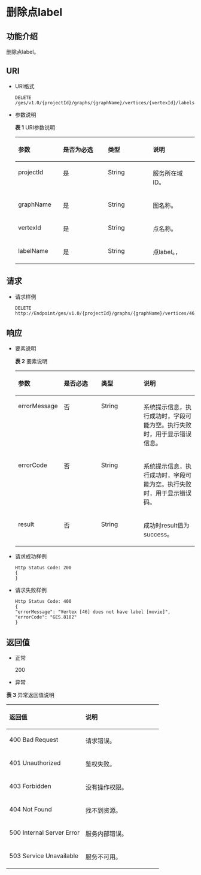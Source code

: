 # 删除点label<a name="ZH-CN_TOPIC_0139582746"></a>

## 功能介绍<a name="section47729112194146"></a>

删除点label。

## URI<a name="section32131610194146"></a>

-   URI格式

    ```
    DELETE /ges/v1.0/{projectId}/graphs/{graphName}/vertices/{vertexId}/labels/{labelName}
    ```


-   参数说明

    **表 1**  URI参数说明

    <a name="table5183729620297"></a>
    <table><thead align="left"><tr id="row6523211320297"><th class="cellrowborder" valign="top" width="25%" id="mcps1.2.5.1.1"><p id="p27822115202917"><a name="p27822115202917"></a><a name="p27822115202917"></a>参数</p>
    </th>
    <th class="cellrowborder" valign="top" width="25%" id="mcps1.2.5.1.2"><p id="p38998823202917"><a name="p38998823202917"></a><a name="p38998823202917"></a>是否为必选</p>
    </th>
    <th class="cellrowborder" valign="top" width="25%" id="mcps1.2.5.1.3"><p id="p4788088202917"><a name="p4788088202917"></a><a name="p4788088202917"></a>类型</p>
    </th>
    <th class="cellrowborder" valign="top" width="25%" id="mcps1.2.5.1.4"><p id="p52290813202917"><a name="p52290813202917"></a><a name="p52290813202917"></a>说明</p>
    </th>
    </tr>
    </thead>
    <tbody><tr id="row1546260920297"><td class="cellrowborder" valign="top" width="25%" headers="mcps1.2.5.1.1 "><p id="p19512773202917"><a name="p19512773202917"></a><a name="p19512773202917"></a>projectId</p>
    </td>
    <td class="cellrowborder" valign="top" width="25%" headers="mcps1.2.5.1.2 "><p id="p37030743202917"><a name="p37030743202917"></a><a name="p37030743202917"></a>是</p>
    </td>
    <td class="cellrowborder" valign="top" width="25%" headers="mcps1.2.5.1.3 "><p id="p46700222202917"><a name="p46700222202917"></a><a name="p46700222202917"></a>String</p>
    </td>
    <td class="cellrowborder" valign="top" width="25%" headers="mcps1.2.5.1.4 "><p id="p24621666202917"><a name="p24621666202917"></a><a name="p24621666202917"></a>服务所在域ID。</p>
    </td>
    </tr>
    <tr id="row5685517820297"><td class="cellrowborder" valign="top" width="25%" headers="mcps1.2.5.1.1 "><p id="p31128191202917"><a name="p31128191202917"></a><a name="p31128191202917"></a>graphName</p>
    </td>
    <td class="cellrowborder" valign="top" width="25%" headers="mcps1.2.5.1.2 "><p id="p38355577202917"><a name="p38355577202917"></a><a name="p38355577202917"></a>是</p>
    </td>
    <td class="cellrowborder" valign="top" width="25%" headers="mcps1.2.5.1.3 "><p id="p19794060202917"><a name="p19794060202917"></a><a name="p19794060202917"></a>String</p>
    </td>
    <td class="cellrowborder" valign="top" width="25%" headers="mcps1.2.5.1.4 "><p id="p59815007202917"><a name="p59815007202917"></a><a name="p59815007202917"></a>图名称。</p>
    </td>
    </tr>
    <tr id="row19437144817531"><td class="cellrowborder" valign="top" width="25%" headers="mcps1.2.5.1.1 "><p id="p1143714895312"><a name="p1143714895312"></a><a name="p1143714895312"></a>vertexId</p>
    </td>
    <td class="cellrowborder" valign="top" width="25%" headers="mcps1.2.5.1.2 "><p id="p3437114816531"><a name="p3437114816531"></a><a name="p3437114816531"></a>是</p>
    </td>
    <td class="cellrowborder" valign="top" width="25%" headers="mcps1.2.5.1.3 "><p id="p1437748165319"><a name="p1437748165319"></a><a name="p1437748165319"></a>String</p>
    </td>
    <td class="cellrowborder" valign="top" width="25%" headers="mcps1.2.5.1.4 "><p id="p343734875312"><a name="p343734875312"></a><a name="p343734875312"></a>点名称。</p>
    </td>
    </tr>
    <tr id="row2361152107"><td class="cellrowborder" valign="top" width="25%" headers="mcps1.2.5.1.1 "><p id="p3361815191013"><a name="p3361815191013"></a><a name="p3361815191013"></a>labelName</p>
    </td>
    <td class="cellrowborder" valign="top" width="25%" headers="mcps1.2.5.1.2 "><p id="p1536615101012"><a name="p1536615101012"></a><a name="p1536615101012"></a>是</p>
    </td>
    <td class="cellrowborder" valign="top" width="25%" headers="mcps1.2.5.1.3 "><p id="p14361215121014"><a name="p14361215121014"></a><a name="p14361215121014"></a>String</p>
    </td>
    <td class="cellrowborder" valign="top" width="25%" headers="mcps1.2.5.1.4 "><p id="p63661511017"><a name="p63661511017"></a><a name="p63661511017"></a>点label。，</p>
    </td>
    </tr>
    </tbody>
    </table>


## 请求<a name="section4280014194146"></a>

-   请求样例

    ```
    DELETE
    http://Endpoint/ges/v1.0/{projectId}/graphs/{graphName}/vertices/46/labels/movie
    ```


## 响应<a name="section3840388720054"></a>

-   要素说明

    **表 2**  要素说明

    <a name="table903063420229"></a>
    <table><thead align="left"><tr id="row2003346920229"><th class="cellrowborder" valign="top" width="20.49%" id="mcps1.2.5.1.1"><p id="p1916487320246"><a name="p1916487320246"></a><a name="p1916487320246"></a>参数</p>
    </th>
    <th class="cellrowborder" valign="top" width="22.74%" id="mcps1.2.5.1.2"><p id="p885090020246"><a name="p885090020246"></a><a name="p885090020246"></a>是否必选</p>
    </th>
    <th class="cellrowborder" valign="top" width="25.19%" id="mcps1.2.5.1.3"><p id="p4583431220246"><a name="p4583431220246"></a><a name="p4583431220246"></a>类型</p>
    </th>
    <th class="cellrowborder" valign="top" width="31.580000000000002%" id="mcps1.2.5.1.4"><p id="p2159175520246"><a name="p2159175520246"></a><a name="p2159175520246"></a>说明</p>
    </th>
    </tr>
    </thead>
    <tbody><tr id="row4144941520229"><td class="cellrowborder" valign="top" width="20.49%" headers="mcps1.2.5.1.1 "><p id="p6380778120246"><a name="p6380778120246"></a><a name="p6380778120246"></a>errorMessage</p>
    </td>
    <td class="cellrowborder" valign="top" width="22.74%" headers="mcps1.2.5.1.2 "><p id="p104775420246"><a name="p104775420246"></a><a name="p104775420246"></a>否</p>
    </td>
    <td class="cellrowborder" valign="top" width="25.19%" headers="mcps1.2.5.1.3 "><p id="p1775926420246"><a name="p1775926420246"></a><a name="p1775926420246"></a>String</p>
    </td>
    <td class="cellrowborder" valign="top" width="31.580000000000002%" headers="mcps1.2.5.1.4 "><p id="p2921428620246"><a name="p2921428620246"></a><a name="p2921428620246"></a>系统提示信息，执行成功时，字段可能为空。执行失败时，用于显示错误信息。</p>
    </td>
    </tr>
    <tr id="row648389420229"><td class="cellrowborder" valign="top" width="20.49%" headers="mcps1.2.5.1.1 "><p id="p2370532520246"><a name="p2370532520246"></a><a name="p2370532520246"></a>errorCode</p>
    </td>
    <td class="cellrowborder" valign="top" width="22.74%" headers="mcps1.2.5.1.2 "><p id="p4108313520246"><a name="p4108313520246"></a><a name="p4108313520246"></a>否</p>
    </td>
    <td class="cellrowborder" valign="top" width="25.19%" headers="mcps1.2.5.1.3 "><p id="p3939965420246"><a name="p3939965420246"></a><a name="p3939965420246"></a>String</p>
    </td>
    <td class="cellrowborder" valign="top" width="31.580000000000002%" headers="mcps1.2.5.1.4 "><p id="p3725543420246"><a name="p3725543420246"></a><a name="p3725543420246"></a>系统提示信息，执行成功时，字段可能为空。执行失败时，用于显示错误码。</p>
    </td>
    </tr>
    <tr id="row5242418520229"><td class="cellrowborder" valign="top" width="20.49%" headers="mcps1.2.5.1.1 "><p id="p4723069520246"><a name="p4723069520246"></a><a name="p4723069520246"></a>result</p>
    </td>
    <td class="cellrowborder" valign="top" width="22.74%" headers="mcps1.2.5.1.2 "><p id="p48112120246"><a name="p48112120246"></a><a name="p48112120246"></a>否</p>
    </td>
    <td class="cellrowborder" valign="top" width="25.19%" headers="mcps1.2.5.1.3 "><p id="p3897086820246"><a name="p3897086820246"></a><a name="p3897086820246"></a>String</p>
    </td>
    <td class="cellrowborder" valign="top" width="31.580000000000002%" headers="mcps1.2.5.1.4 "><p id="p252371920246"><a name="p252371920246"></a><a name="p252371920246"></a>成功时result值为success。</p>
    </td>
    </tr>
    </tbody>
    </table>

-   请求成功样例

    ```
    Http Status Code: 200
    {
    }
    ```

-   请求失败样例

    ```
    Http Status Code: 400
    {
    "errorMessage": "Vertex [46] does not have label [movie]",
    "errorCode": "GES.8182"
    }
    ```


## 返回值<a name="section3657169620521"></a>

-   正常

    200

-   异常

**表 3**  异常返回值说明

<a name="table2812047420614"></a>
<table><thead align="left"><tr id="row3627919420614"><th class="cellrowborder" valign="top" width="50%" id="mcps1.2.3.1.1"><p id="p46070382071"><a name="p46070382071"></a><a name="p46070382071"></a>返回值</p>
</th>
<th class="cellrowborder" valign="top" width="50%" id="mcps1.2.3.1.2"><p id="p376257772071"><a name="p376257772071"></a><a name="p376257772071"></a>说明</p>
</th>
</tr>
</thead>
<tbody><tr id="row1713957020614"><td class="cellrowborder" valign="top" width="50%" headers="mcps1.2.3.1.1 "><p id="p363220402071"><a name="p363220402071"></a><a name="p363220402071"></a>400 Bad Request</p>
</td>
<td class="cellrowborder" valign="top" width="50%" headers="mcps1.2.3.1.2 "><p id="p564041242071"><a name="p564041242071"></a><a name="p564041242071"></a>请求错误。</p>
</td>
</tr>
<tr id="row6629428120614"><td class="cellrowborder" valign="top" width="50%" headers="mcps1.2.3.1.1 "><p id="p479822552071"><a name="p479822552071"></a><a name="p479822552071"></a>401 Unauthorized</p>
</td>
<td class="cellrowborder" valign="top" width="50%" headers="mcps1.2.3.1.2 "><p id="p613574802071"><a name="p613574802071"></a><a name="p613574802071"></a>鉴权失败。</p>
</td>
</tr>
<tr id="row542350320614"><td class="cellrowborder" valign="top" width="50%" headers="mcps1.2.3.1.1 "><p id="p350999072071"><a name="p350999072071"></a><a name="p350999072071"></a>403 Forbidden</p>
</td>
<td class="cellrowborder" valign="top" width="50%" headers="mcps1.2.3.1.2 "><p id="p245202182071"><a name="p245202182071"></a><a name="p245202182071"></a>没有操作权限。</p>
</td>
</tr>
<tr id="row552849520614"><td class="cellrowborder" valign="top" width="50%" headers="mcps1.2.3.1.1 "><p id="p242813842071"><a name="p242813842071"></a><a name="p242813842071"></a>404 Not Found</p>
</td>
<td class="cellrowborder" valign="top" width="50%" headers="mcps1.2.3.1.2 "><p id="p206350632071"><a name="p206350632071"></a><a name="p206350632071"></a>找不到资源。</p>
</td>
</tr>
<tr id="row286211520635"><td class="cellrowborder" valign="top" width="50%" headers="mcps1.2.3.1.1 "><p id="p105756432071"><a name="p105756432071"></a><a name="p105756432071"></a>500 Internal Server Error</p>
</td>
<td class="cellrowborder" valign="top" width="50%" headers="mcps1.2.3.1.2 "><p id="p513207162071"><a name="p513207162071"></a><a name="p513207162071"></a>服务内部错误。</p>
</td>
</tr>
<tr id="row3290567720639"><td class="cellrowborder" valign="top" width="50%" headers="mcps1.2.3.1.1 "><p id="p331650242071"><a name="p331650242071"></a><a name="p331650242071"></a>503 Service Unavailable</p>
</td>
<td class="cellrowborder" valign="top" width="50%" headers="mcps1.2.3.1.2 "><p id="p20124622071"><a name="p20124622071"></a><a name="p20124622071"></a>服务不可用。</p>
</td>
</tr>
</tbody>
</table>

